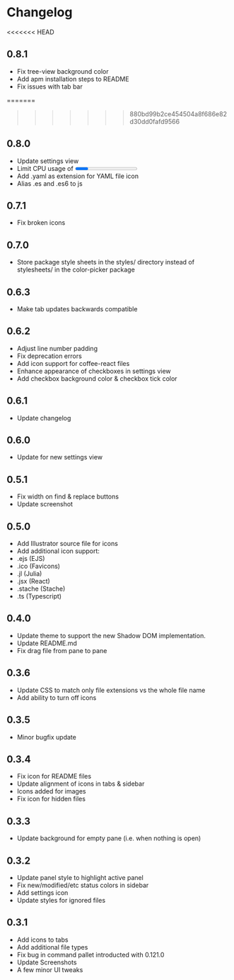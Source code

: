# Changelog

<<<<<<< HEAD
## 0.8.1
- Fix tree-view background color
- Add apm installation steps to README
- Fix issues with tab bar

=======
>>>>>>> 880bd99b2ce454504a8f686e82d30dd0fafd9566
## 0.8.0
- Update settings view
- Limit CPU usage of <progress> elements
- Add .yaml as extension for YAML file icon
- Alias .es and .es6 to js

## 0.7.1
- Fix broken icons

## 0.7.0
- Store package style sheets in the styles/ directory instead of stylesheets/ in the color-picker package

## 0.6.3
- Make tab updates backwards compatible

## 0.6.2
- Adjust line number padding
- Fix deprecation errors
- Add icon support for coffee-react files
- Enhance appearance of checkboxes in settings view
- Add checkbox background color & checkbox tick color

## 0.6.1
- Update changelog

## 0.6.0
- Update for new settings view

## 0.5.1
- Fix width on find & replace buttons
- Update screenshot

## 0.5.0
- Add Illustrator source file for icons
- Add additional icon support:
- .ejs (EJS)
- .ico (Favicons)
- .jl (Julia)
- .jsx (React)
- .stache (Stache)
- .ts (Typescript)

## 0.4.0
- Update theme to support the new Shadow DOM implementation.
- Update README.md
- Fix drag file from pane to pane

## 0.3.6
- Update CSS to match only file extensions vs the whole file name
- Add ability to turn off icons

## 0.3.5
- Minor bugfix update

## 0.3.4
- Fix icon for README files
- Update alignment of icons in tabs & sidebar
- Icons added for images
- Fix icon for hidden files

## 0.3.3
- Update background for empty pane (i.e. when nothing is open)

## 0.3.2
- Update panel style to highlight active panel
- Fix new/modified/etc status colors in sidebar
- Add settings icon
- Update styles for ignored files

## 0.3.1
- Add icons to tabs
- Add additional file types
- Fix bug in command pallet introducted with 0.121.0
- Update Screenshots
- A few minor UI tweaks
